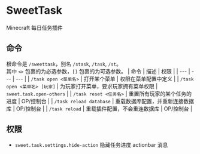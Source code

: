 # SweetTask

Minecraft 每日任务插件

## 命令

根命令是 `/sweettask`，别名 `/stask`, `/task`, `/st`。  
其中 `<>` 包裹的为必选参数，`[]` 包裹的为可选参数。
| 命令 | 描述 | 权限 |
| --- | --- | --- |
| `/task open <菜单名>` | 打开某个菜单 | 权限在菜单配置中定义 |
| `/task open <菜单名> [玩家]` | 为玩家打开菜单，要求玩家拥有菜单权限 | `sweet.task.open-others` |
| `/task reset <任务名>` | 重置所有玩家的某个任务的进度 | OP/控制台 |
| `/task reload database` | 重载数据库配置，并重新连接数据库 | OP/控制台 |
| `/task reload` | 重载插件配置，不会重连数据库 | OP/控制台 |

## 权限
+ `sweet.task.settings.hide-action` 隐藏任务进度 actionbar 消息
